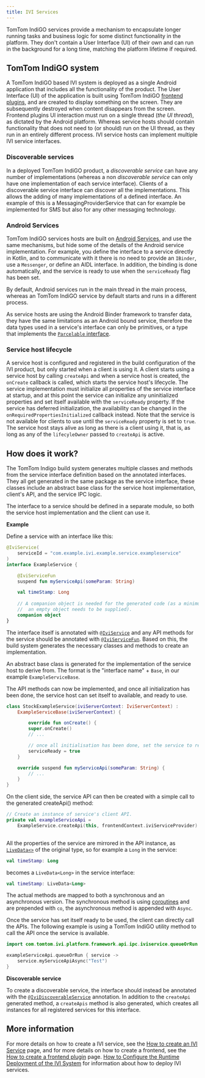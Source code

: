 ```yaml
---
title: IVI Services
---
```


TomTom IndiGO services provide a mechanism to encapsulate longer running tasks and business logic 
for some distinct functionality in the platform. They don't contain a User Interface (UI) of their 
own and can run in the background for a long time, matching the platform lifetime if required.

## TomTom IndiGO system

A TomTom IndiGO based IVI system is deployed as a single Android application that includes all the 
functionality of the product. The User Interface (UI) of the application is built using TomTom 
IndiGO [frontend plugins](/tomtom-indigo/documentation/development/frontend-plugins), and are created to 
display something on the screen. They are subsequently destroyed when content disappears from the 
screen. Frontend plugins UI interaction must run on a single thread (_the UI thread_), as dictated 
by the Android platform. Whereas service hosts should contain functionality that does not need to 
(or should) run on the UI thread, as they run in an entirely different process. IVI service hosts 
can implement multiple IVI service interfaces.

### Discoverable services

In a deployed TomTom IndiGO product, a _discoverable service_ can have any number of implementations 
(whereas a non _discoverable service_ can only have one implementation of each service interface). 
Clients of a discoverable service interface can discover all the implementations. This allows the 
adding of many implementations of a defined interface. An example of this is a 
MessagingProviderService that can for example be implemented for SMS but also for any other 
messaging technology.

### Android Services

TomTom IndiGO services hosts are built on 
[Android Services](https://developer.android.com/guide/components/services), and use the same 
mechanisms, but hide some of the details of the Android service implementation. For example, you 
define the interface to a service directly in Kotlin, and to communicate with it there is no need 
to provide an `IBinder`, use a `Messenger`, or define an AIDL interface. In addition, the binding 
is done automatically, and the service is ready to use when the `serviceReady` flag has been set.

By default, Android services run in the main thread in the main process, whereas an TomTom IndiGO 
service by default starts and runs in a different process.

As service hosts are using the Android Binder framework to transfer data, they have the same 
limitations as an Android bound service, therefore the data types used in a service's interface 
can only be primitives, or a type that implements the 
[`Parcelable` interface](https://developer.android.com/reference/android/os/Parcelable). 

### Service host lifecycle

A service host is configured and registered in the build configuration of the IVI product, but 
only started when a client is using it. A client starts using a service host by calling 
`createApi` and when a service host is created, the `onCreate` callback is called, which starts 
the service host's lifecycle. The service implementation must initialize all properties of the 
service interface at startup, and at this point the service can initialize any uninitialized 
properties and set itself available with the `serviceReady` property. If the service has deferred 
initialization, the availability can be changed in the `onRequiredPropertiesInitialized` callback 
instead. Note that the service is not available for clients to use until the `serviceReady` 
property is set to `true`. The service host stays alive as long as there is a client using it, 
that is, as long as any of the `lifecyleOwner` passed to `createApi` is active.

## How does it work?

The TomTom Indigo build system generates multiple classes and methods from the service interface 
definition based on the annotated interfaces. They all get generated in the same package as the 
service interface, these classes include an abstract base class for the service host 
implementation, client's API, and the service IPC logic.

The interface to a service should be defined in a separate module, so both the service host 
implementation and the client can use it.

__Example__

Define a service with an interface like this:

```kotlin
@IviService(
    serviceId = "com.example.ivi.example.service.exampleservice"
)
interface ExampleService {

    @IviServiceFun
    suspend fun myServiceApi(someParam: String)

  	val timeStamp: Long
  
    // A companion object is needed for the generated code (as a minimum
    //  an empty object needs to be supplied).
    companion object
}
```

The interface itself is annotated with [`@IviService`](TTIVI_INDIGO_API) and any API methods for 
the service should be annotated with [`@IviServiceFun`](TTIVI_INDIGO_API). Based on this, the build 
system generates the necessary classes and methods to create an implementation.

An abstract base class is generated for the implementation of the service host to derive from. The 
format is the "interface name" + `Base`, in our example `ExampleServiceBase`.

The API methods can now be implemented, and once all initialization has been done, the service 
host can set itself to available, and ready to use.

```kotlin
class StockExampleService(iviServerContext: IviServerContext) :
    ExampleServiceBase(iviServerContext) {

		override fun onCreate() {
        super.onCreate()
        // ...

        // once all initialisation has been done, set the service to ready.
		serviceReady = true
    }

    override suspend fun myServiceApi(someParam: String) {
        // ...
    }
}
```

On the client side, the service API can then be created with a simple call to the generated 
createApi() method:

```kotlin
// Create an instance of service's client API.
private val exampleServiceApi =
    ExampleService.createApi(this, frontendContext.iviServiceProvider)
    
```

All the properties of the service are mirrored in the API instance, as 
[`LiveData<>`](https://developer.android.com/reference/androidx/lifecycle/LiveData) of the 
original type, so for example a `Long` in the service:

```kotlin
val timeStamp: Long
```

becomes a `LiveData<Long>` in the service interface:
```kotlin
val timeStamp: LiveData<Long>
```

The actual methods are mapped to both a synchronous and an asynchronous version. The synchronous 
method is using [coroutines](https://kotlinlang.org/docs/async-programming.html#coroutines) and 
are prepended with `co`, the asynchronous method is appended with `Async`.

Once the service has set itself ready to be used, the client can directly call the APIs. The following 
example is using a TomTom IndiGO utility method to call the API once the service is available.

```kotlin
import com.tomtom.ivi.platform.framework.api.ipc.iviservice.queueOrRun

exampleServiceApi.queueOrRun { service ->
    service.myServiceApiAsync("Test")
}
```

__Discoverable service__

To create a discoverable service, the interface should instead be annotated with the 
[`@IviDiscoverableService`](TTIVI_INDIGO_API) annotation. In addition to the `createApi` generated 
method, a `createApis` method is also generated, which creates all instances for all registered 
services for this interface.

## More information

For more details on how to create a IVI service, see the 
[How to create an IVI Service](/tomtom-indigo/documentation/tutorials-and-examples/basics/create-an-ivi-service) 
page, and for more details on how to create a frontend, see the 
[How to create a frontend plugin](/tomtom-indigo/documentation/tutorials-and-examples/basics/create-a-frontend-plugin) 
page.
[How to Configure the Runtime Deployment of the IVI System](/tomtom-indigo/documentation/tutorials-and-examples/basics/create-a-frontend-plugin) 
for information about how to deploy IVI services.

